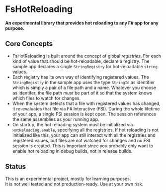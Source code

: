 # FsHotReloading
**An experimental library that provides hot reloading to any F# app for any purpose.**

## Core Concepts
* FsHotReloading is built around the concept of global *registries*. For each kind of value that should be hot-reloadable, declare a registry. The sample app declares a single `StringRegistry` for hot-reloadable `string` values.
* Each registry has its own way of identifying registered values. The `StringRegistry` in the sample app uses the type `StringId` as identifier which is simply a pair of a file path and a name. Whatever you choose as identifer, the file path *must* be part of it so that the system knows which files to watch for changes.
* When the system detects that a file with registered values has changed, it re-evaluates that file via F# Interactive (FSI). During the whole lifetime of your app, a single FSI session is kept open. The session references the same assemblies as your running app.
* On startup, the hot reloading system must be initialized via `HotReloading.enable`, specifying all the registries. If hot reloading is not initialized like this, your app can still interact with all the registries and registered values, but files are not watched for changes and no FSI session is created. This is important since you probably only want to enable hot reloading in debug builds, not in release builds.

## Status
This is an experimental project, mostly for learning purposes.  
It is not well tested and not production-ready. Use at your own risk.